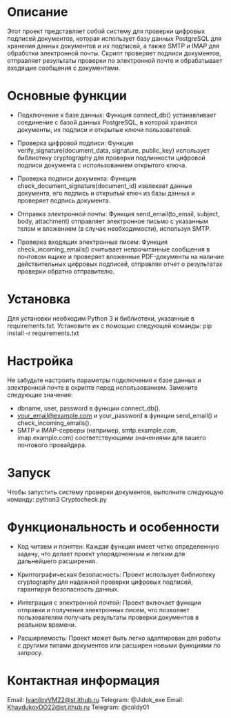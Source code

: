 # Описание
Этот проект представляет собой систему для проверки цифровых подписей документов, которая использует базу данных PostgreSQL для хранения данных документов и их подписей, а также SMTP и IMAP для обработки электронной почты. Скрипт проверяет подписи документов, отправляет результаты проверки по электронной почте и обрабатывает входящие сообщения с документами.

# Основные функции
- Подключение к базе данных: Функция connect_db() устанавливает соединение с базой данных PostgreSQL, в которой хранятся документы, их подписи и открытые ключи пользователей.
  
- Проверка цифровой подписи: Функция verify_signature(document_data, signature, public_key) использует библиотеку cryptography для проверки подлинности цифровой подписи документа с использованием открытого ключа.

- Проверка подписи документа: Функция check_document_signature(document_id) извлекает данные документа, его подпись и открытый ключ из базы данных и проверяет подпись документа.

- Отправка электронной почты: Функция send_email(to_email, subject, body, attachment) отправляет электронное письмо с указанным телом и вложением (в случае необходимости), используя SMTP.

- Проверка входящих электронных писем: Функция check_incoming_emails() считывает непрочитанные сообщения в почтовом ящике и проверяет вложенные PDF-документы на наличие действительных цифровых подписей, отправляя отчет о результатах проверки обратно отправителю.

# Установка
Для установки необходим Python 3 и библиотеки, указанные в requirements.txt. Установите их с помощью следующей команды:
pip install -r requirements.txt


# Настройка
Не забудьте настроить параметры подключения к базе данных и электронной почте в скрипте перед использованием. Замените следующие значения:

- dbname, user, password в функции connect_db().
- your_email@example.com и your_password в функции send_email() и check_incoming_emails().
- SMTP и IMAP-серверы (например, smtp.example.com, imap.example.com) соответствующими значениями для вашего почтового провайдера.

# Запуск
Чтобы запустить систему проверки документов, выполните следующую команду:
python3 Cryptocheck.py


# Функциональность и особенности
- Код читаем и понятен: Каждая функция имеет четко определенную задачу, что делает проект упорядоченным и легким для дальнейшего расширения.
  
- Криптографическая безопасность: Проект использует библиотеку cryptography для надежной проверки цифровых подписей, гарантируя безопасность данных.

- Интеграция с электронной почтой: Проект включает функции отправки и получения электронных писем, что позволяет пользователям получать результаты проверки документов в реальном времени.

- Расширяемость: Проект может быть легко адаптирован для работы с другими типами документов или расширен новыми функциями по запросу.


# Контактная информация
Email: IvanilovVM22@st.ithub.ru Telegram: @Jidok_exe
Email: KhaydukovDO22@st.ithub.ru Telegram: @coldy01
